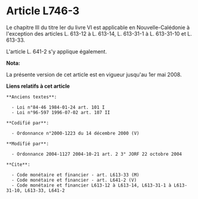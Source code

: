 # Article L746-3

Le chapitre III du titre Ier du livre VI est applicable en Nouvelle-Calédonie à l'exception des articles L. 613-12 à L.
613-14, L. 613-31-1 à L. 613-31-10 et L. 613-33.

L'article L. 641-2 s'y applique également.

**Nota:**

La présente version de cet article est en vigueur jusqu'au 1er mai 2008.

**Liens relatifs à cet article**

	**Anciens textes**:

	  - Loi n°84-46 1984-01-24 art. 101 I
	  - Loi n°96-597 1996-07-02 art. 107 II

	**Codifié par**:

	  - Ordonnance n°2000-1223 du 14 décembre 2000 (V)

	**Modifié par**:

	  - Ordonnance 2004-1127 2004-10-21 art. 2 3° JORF 22 octobre 2004

	**Cite**:

	  - Code monétaire et financier - art. L613-33 (M)
	  - Code monétaire et financier - art. L641-2 (V)
	  - Code monétaire et financier L613-12 à L613-14, L613-31-1 à L613-31-10, L613-33, L641-2
